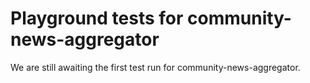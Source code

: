 # Playground tests for community-news-aggregator
We are still awaiting the first test run for community-news-aggregator.
